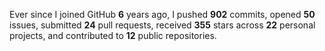 Ever since I joined GitHub **6** years ago, I pushed **902** commits, opened **50** issues, submitted **24** pull requests, received **355** stars across **22** personal projects, and contributed to **12** public repositories.
